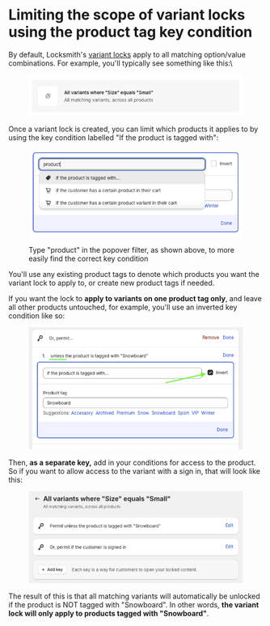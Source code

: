 # Limiting the scope of variant locks using the product tag key condition

By default, Locksmith's [variant locks](./) apply to all matching option/value combinations. For example, you'll typically see something like this:\


<figure><img src="../../../.gitbook/assets/Screenshot 2024-01-31 at 15.38.03.png" alt=""><figcaption></figcaption></figure>

Once a variant lock is created, you can limit which products it applies to by using the key condition labelled "If the product is tagged with":

<figure><img src="../../../.gitbook/assets/Screenshot 2024-01-31 at 15.43.48.png" alt=""><figcaption><p>Type "product" in the popover filter, as shown above, to more easily find the correct key condition</p></figcaption></figure>

You'll use any existing product tags to denote which products you want the variant lock to apply to, or create new product tags if needed.

If you want the lock to **apply to variants on one product tag only**, and leave all other products untouched, for example, you'll use an inverted key condition like so:

<figure><img src="../../../.gitbook/assets/Screenshot 2024-01-31 at 15.50.35.png" alt=""><figcaption></figcaption></figure>

Then, **as a separate key,** add in your conditions for access to the product. So if you want to allow access to the variant with a sign in, that will look like this:

<figure><img src="../../../.gitbook/assets/Screenshot 2024-01-31 at 15.56.22.png" alt=""><figcaption></figcaption></figure>

The result of this is that all matching variants will automatically be unlocked if the product is NOT tagged with "Snowboard". In other words, **the variant lock will only apply to products tagged with "Snowboard"**.
